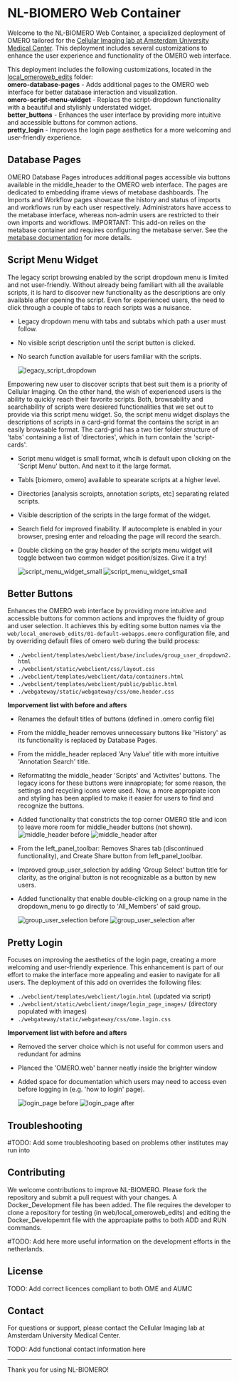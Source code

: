 # NL-BIOMERO Web Container
Welcome to the NL-BIOMERO Web Container, a specialized deployment of OMERO tailored for the [Cellular Imaging lab at Amsterdam University Medical Center](https://github.com/Cellular-Imaging-Amsterdam-UMC). This deployment includes several customizations to enhance the user experience and functionality of the OMERO web interface. 

This deployment includes the following customizations, located in the [local_omeroweb_edits](web/local_omeroweb_edits) folder:
<br>**omero-database-pages** - Adds additional pages to the OMERO web interface for better database interaction and visualization.
<br>**omero-script-menu-widget** - Replacs the script-dropdown functionality with a beautiful and stylishly understated widget.
<br>**better_buttons** - Enhances the user interface by providing more intuitive and accessible buttons for common actions.
<br>**pretty_login** - Improves the login page aesthetics for a more welcoming and user-friendly experience.

## Database Pages
OMERO Database Pages introduces additional pages accessible via buttons available in the middle_header to the OMERO web interface. The pages are dedicated to embedding iframe views of metabase dashboards. The Imports and Workflow pages showcase the history and status of imports and workflows run by each user respectively. Administrators have access to the metabase interface, whereas non-admin users are restricted to their own imports and workflows. IMPORTANT: This add-on relies on the metabase container and requires configuring the metabase server. See the [metabase documentation](../metabase/README.md) for more details.

## Script Menu Widget
The legacy script browsing enabled by the script dropdown menu is limited and not user-friendly. Without already being familiart with all the available scripts, it is hard to discover new functionality as the descriptions are only available after opening the script. Even for experienced users, the need to click through a couple of tabs to reach scripts was a nuisance.  
- Legacy dropdown menu with tabs and subtabs which path a user must follow.
- No visible script description until the script button is clicked.
- No search function available for users familiar with the scripts.

    ![legacy_script_dropdown](/web/Documentation/Images/legacy_script_dropdown.PNG)


Empowering new user to discover scripts that best suit them is a priority of Cellular Imaging. On the other hand, the wish of experienced users is the ability to quickly reach their favorite scripts. Both, browsability and searchability of scripts were desiered functionalities that we set out to provide via this script menu widget. So, the script menu widget displays the descriptions of scripts in a card-grid format the contains the script in an easily browsable format. The card-grid has a two tier folder structure of 'tabs' containing a list of 'directories', which in turn contain the 'script-cards'.

- Script menu widget is small format, whcih is default upon clicking on the 'Script Menu' button. And next to it the large format.
- Tabls [biomero, omero] available to spearate scripts at a higher level.
- Directories [analysis scroipts, annotation scripts, etc] separating related scripts.
- Visible description of the scripts in the large format of the widget.
- Search field for improved finability. If autocomplete is enabled in your browser, presing enter and reloading the page will record the search.
- Double clicking on the gray header of the scripts menu widget will toggle between two common widget position/sizes. Give it a try!

    ![script_menu_widget_small](/web/Documentation/Images/script_menu_widget_small.PNG)
    ![script_menu_widget_small](/web/Documentation/Images/script_menu_widget_large2.PNG)


## Better Buttons
Enhances the OMERO web interface by providing more intuitive and accessible buttons for common actions and improves the fluidity of group and user selection. It achieves this by editing some button names via the `web/local_omeroweb_edits/01-default-webapps.omero` configuration file, and by overriding default files of omero web during the build process:
- `./webclient/templates/webclient/base/includes/group_user_dropdown2.html` 
- `./webclient/static/webclient/css/layout.css`
- `./webclient/templates/webclient/data/containers.html`
- `./webclient/templates/webclient/public/public.html`
- `./webgateway/static/webgateway/css/ome.header.css`

**Imporvement list with before and afters**
- Renames the default titles of buttons (defined in .omero config file)
- From the middle_header removes unnecessary buttons like 'History' as its functionality is replaced by Database Pages. 
- From the middle_header replaced 'Any Value' title with more intuitive 'Annotation Search' title.
- Reformatitng the middle_header 'Scripts' and 'Activites' buttons. The legacy icons for these buttons were innapropiate; for some reason, the settings and recycling icons were used. Now, a more appropiate icon and styling has been applied to make it easier for users to find and recognize the buttons.
- Added functionality that constricts the top corner OMERO title and icon to leave more room for middle_header buttons (not shown).
    ![middle_header before](/web/Documentation/Images/middle_header_before.PNG)
    ![middle_header after](/web/Documentation/Images/middle_header_after.PNG)

- From the left_panel_toolbar: Removes Shares tab (discontinued functionality), and Create Share button from left_panel_toolbar.
- Improved group_user_selection by adding 'Group Select' button title for clarity, as the original button is not recognizable as a button by new users.
- Added functionality that enable double-clicking on a group name in the dropdown_menu to go directly to 'All_Members' of said group.

    ![group_user_selection before](/web/Documentation/Images/left_pange_toolbar_before.PNG)
    ![group_user_selection after](/web/Documentation/Images/left_pange_toolbar_after.PNG)

## Pretty Login
Focuses on improving the aesthetics of the login page, creating a more welcoming and user-friendly experience. This enhancement is part of our effort to make the interface more appealing and easier to navigate for all users. The deployment of this add on overrides the following files:
- `./webclient/templates/webclient/login.html` (updated via script)
- `./webclient/static/webclient/image/login_page_images/` (directory populated with images)
- `./webgateway/static/webgateway/css/ome.login.css`

**Imporvement list with before and afters**
- Removed the server choice which is not useful for common users and redundant for admins
- Planced the 'OMERO.web' banner neatly inside the brighter window
- Added space for documentation which users may need to access even before logging in (e.g. 'how to login' page).

    ![login_page before](/web/Documentation/Images/login_page_before.PNG)
    ![login_page after](/web/Documentation/Images/login_page_after.PNG)


## Troubleshooting
#TODO: Add some troubleshooting based on problems other institutes may run into



## Contributing
We welcome contributions to improve NL-BIOMERO. Please fork the repository and submit a pull request with your changes.
A Docker_Development file has been added. The file requires the developer to clone a repository for testing (in web/local_omeroweb_edits) and editing the Docker_Developemnt file with the approapiate paths to both ADD and RUN commands.

#TODO: Add here more useful information on the development efforts in the netherlands.


## License

TODO: Add correct licences compliant to both OME and AUMC


## Contact

For questions or support, please contact the Cellular Imaging lab at Amsterdam University Medical Center.

TODO: Add functional contact information here


---

Thank you for using NL-BIOMERO!